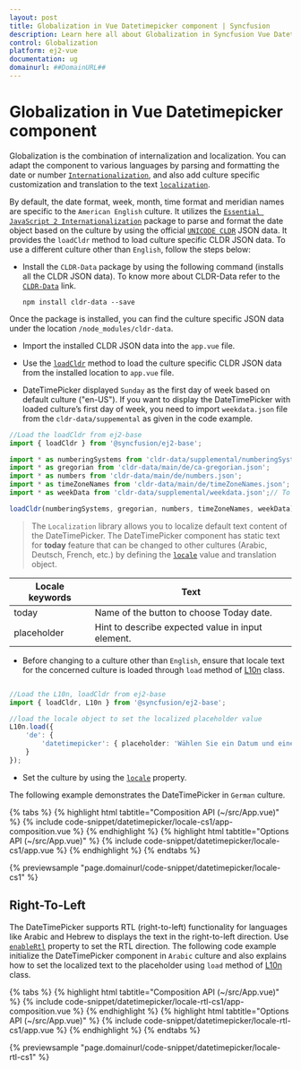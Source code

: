 ```yaml
---
layout: post
title: Globalization in Vue Datetimepicker component | Syncfusion
description: Learn here all about Globalization in Syncfusion Vue Datetimepicker component of Syncfusion Essential JS 2 and more.
control: Globalization 
platform: ej2-vue
documentation: ug
domainurl: ##DomainURL##
---
```


# Globalization in Vue Datetimepicker component

Globalization is the combination of internalization and localization. You can adapt the component to various languages by parsing and formatting the date or number [`Internationalization`](../common/internationalization/), and also add culture specific customization and translation to the text [`localization`](../common/localization/).

By default, the date format, week, month, time format and meridian names are specific to the `American English` culture. It utilizes the
[`Essential JavaScript 2 Internationalization`](../common/internationalization/) package to parse and format the date object based on the culture by using the official [`UNICODE CLDR`](https://cldr.unicode.org/) JSON data.  It provides the `loadCldr` method to load culture specific CLDR JSON data. To use a different culture other than `English`, follow the steps below:

* Install the `CLDR-Data` package by using the following command (installs all the CLDR JSON data). To know more about CLDR-Data refer to the [`CLDR-Data`](https://cldr.unicode.org/index/cldr-spec/cldr-json-bindings) link.

  ```
  npm install cldr-data --save
  ```

Once the package is installed, you can find the culture specific JSON data under the location `/node_modules/cldr-data`.

* Import the installed CLDR JSON data into the `app.vue` file.

* Use the [`loadCldr`](https://ej2.syncfusion.com/vue/documentation/common/internationalization/#cldr-data-dependencies) method to load the culture specific CLDR JSON data
from the installed location to `app.vue` file.

* DateTimePicker displayed `Sunday` as the first day of week based on default culture ("en-US"). If you want to display the DateTimePicker with loaded culture’s first day of week, you need to import `weekdata.json` file from the `cldr-data/suppemental` as given in the code example.

```ts
//Load the loadCldr from ej2-base
import { loadCldr } from '@syncfusion/ej2-base';

import * as numberingSystems from 'cldr-data/supplemental/numberingSystems.json';
import * as gregorian from 'cldr-data/main/de/ca-gregorian.json';
import * as numbers from 'cldr-data/main/de/numbers.json';
import * as timeZoneNames from 'cldr-data/main/de/timeZoneNames.json';
import * as weekData from 'cldr-data/supplemental/weekdata.json';// To load the culture based first day of week

loadCldr(numberingSystems, gregorian, numbers, timeZoneNames, weekData);
```

> The `Localization` library allows you to localize default text content of the DateTimePicker. The DateTimePicker component has static text for  **today** feature that can be changed to other cultures (Arabic, Deutsch, French, etc.) by defining the [`locale`](https://ej2.syncfusion.com/vue/documentation/api/datetimepicker#locale) value and translation object.

Locale keywords |Text
-----|-----
today | Name of the button to choose Today date.
placeholder | Hint to describe expected value in input element.

* Before changing to a culture other than `English`, ensure that locale text for the concerned culture is loaded through `load` method of
[L10n](https://ej2.syncfusion.com/documentation/api/base/l10n#load) class.

```ts

//Load the L10n, loadCldr from ej2-base
import { loadCldr, L10n } from '@syncfusion/ej2-base';

//load the locale object to set the localized placeholder value
L10n.load({
    'de': {
        'datetimepicker': { placeholder: 'Wählen Sie ein Datum und eine Uhrzeit aus', today: 'heute' }
    }
});
```

* Set the culture by using the [`locale`](https://ej2.syncfusion.com/vue/documentation/api/datetimepicker#locale) property.

The following example demonstrates the DateTimePicker in `German` culture.

{% tabs %}
{% highlight html tabtitle="Composition API (~/src/App.vue)" %}
{% include code-snippet/datetimepicker/locale-cs1/app-composition.vue %}
{% endhighlight %}
{% highlight html tabtitle="Options API (~/src/App.vue)" %}
{% include code-snippet/datetimepicker/locale-cs1/app.vue %}
{% endhighlight %}
{% endtabs %}
        
{% previewsample "page.domainurl/code-snippet/datetimepicker/locale-cs1" %}

## Right-To-Left

The DateTimePicker supports RTL (right-to-left) functionality for languages like Arabic and Hebrew to displays the text in the right-to-left direction. Use [`enableRtl`](https://ej2.syncfusion.com/vue/documentation/api/datetimepicker#enablertl) property to set the RTL direction. The following code example initialize the DateTimePicker component in `Arabic` culture and also explains how to set the localized text to the placeholder using `load` method of [L10n](https://ej2.syncfusion.com/documentation/api/base/l10n#load) class.

{% tabs %}
{% highlight html tabtitle="Composition API (~/src/App.vue)" %}
{% include code-snippet/datetimepicker/locale-rtl-cs1/app-composition.vue %}
{% endhighlight %}
{% highlight html tabtitle="Options API (~/src/App.vue)" %}
{% include code-snippet/datetimepicker/locale-rtl-cs1/app.vue %}
{% endhighlight %}
{% endtabs %}
        
{% previewsample "page.domainurl/code-snippet/datetimepicker/locale-rtl-cs1" %}